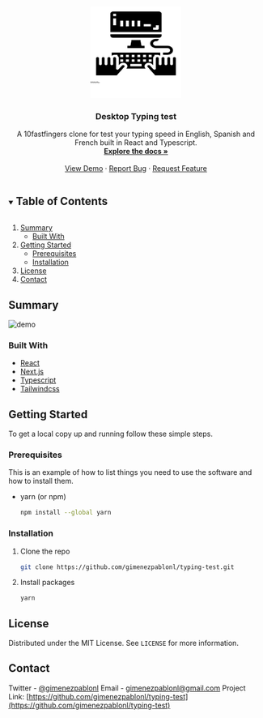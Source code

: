 <!-- PROJECT LOGO -->
<br />
<p align="center">
<p align="center">
  <a href="https://github.com/gimenezpablonl/typing-test">
    <img src="assets/logo.svg" alt="Logo" width="180" height="180">
  </a>
  <h3 align="center">Desktop Typing test</h3>
  <p align="center">
    A 10fastfingers clone for test your typing speed in English, Spanish and French built in React and Typescript.
    <br />
    <a href="https://github.com/gimenezpablonl/typing-test"><strong>Explore the docs »</strong></a>
    <br />
    <br />
    <a href="https://gimenezpablonl-typing-test.vercel.app">View Demo</a>
    ·
    <a href="https://github.com/gimenezpablonl/typing-test/issues">Report Bug</a>
    ·
    <a href="https://github.com/gimenezpablonl/typing-test/issues">Request Feature</a>
  </p>
</p>



<!-- TABLE OF CONTENTS -->
<details open="open">
  <summary><h2 style="display: inline-block">Table of Contents</h2></summary>
  <ol>
    <li>
      <a href="#summary">Summary</a>
      <ul>
        <li><a href="#built-with">Built With</a></li>
      </ul>
    </li>
    <li>
      <a href="#getting-started">Getting Started</a>
      <ul>
        <li><a href="#prerequisites">Prerequisites</a></li>
        <li><a href="#installation">Installation</a></li>
      </ul>
    </li>
    <li><a href="#license">License</a></li>
    <li><a href="#contact">Contact</a></li>
  </ol>
</details>



<!-- ABOUT THE PROJECT -->
## Summary 
![demo](https://user-images.githubusercontent.com/37600947/114434386-55664780-9b99-11eb-9058-7ffbfe018f9e.gif)

### Built With

* [React](https://reactjs.org/)
* [Next.js](https://nextjs.org/)
* [Typescript](https://www.typescriptlang.org/)
* [Tailwindcss](https://tailwindcss.com/)



<!-- GETTING STARTED -->
## Getting Started

To get a local copy up and running follow these simple steps.

### Prerequisites

This is an example of how to list things you need to use the software and how to install them.
* yarn (or npm)
  ```sh
  npm install --global yarn
  ```

### Installation

1. Clone the repo
   ```sh
   git clone https://github.com/gimenezpablonl/typing-test.git
   ```
2. Install packages
   ```sh
   yarn
   ```



<!-- LICENSE -->
## License

Distributed under the MIT License. See `LICENSE` for more information.




<!-- CONTACT -->
## Contact

Twitter - [@gimenezpablonl](https://twitter.com/gimenezpablonl)
Email - gimenezpablonl@gmail.com
Project Link: [https://github.com/gimenezpablonl/typing-test](https://github.com/gimenezpablonl/typing-test)
